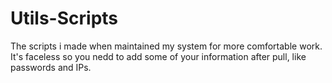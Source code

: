 # Utils-Scripts

The scripts i made when maintained my system for more comfortable work. 
It's faceless so you nedd to add some of your information after pull, like passwords and IPs.
